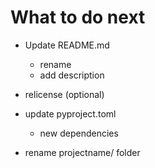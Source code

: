 # What to do next

- Update README.md
    - rename
    - add description
- relicense (optional)

- update pyproject.toml
    - new dependencies

- rename projectname/ folder


